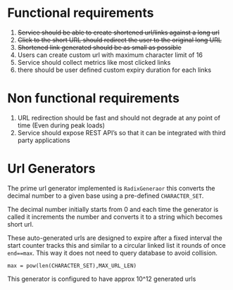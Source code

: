 # Functional requirements
1. ~~Service should be able to create shortened url/links against a long url~~
1. ~~Click to the short URL should redirect the user to the original long URL~~
1. ~~Shortened link generated should be as small as possible~~
1. Users can create custom url with maximum character limit of 16
1. Service should collect metrics like most clicked links
1. there should be user defined custom expiry duration for each links  


# Non functional requirements
1. URL redirection should be fast and should not degrade at any point of time (Even during peak loads)
1. Service should expose REST API’s so that it can be integrated with third party applications

# Url Generators
The prime url generator implemented is ```RadixGeneraor``` this converts the decimal number to a given base using a pre-defined
```CHARACTER_SET```. 

The decimal number initially starts from 0 and each time the generator is called 
it increments the number and converts it to a string which becomes short url.

These auto-generated urls are designed to expire after a fixed interval the start counter tracks this and 
similar to a circular linked list it rounds of once ```end==max```. This way it does not need to query database to
avoid collision.

```max = pow(len(CHARACTER_SET),MAX_URL_LEN)```

This generator is configured to have approx 10^12 generated urls 

